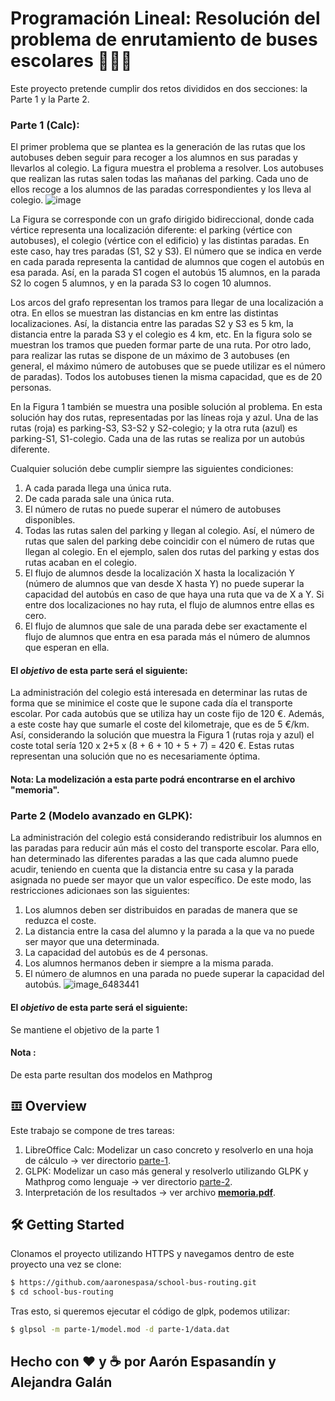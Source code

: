 # Programación Lineal: Resolución del problema de enrutamiento de buses escolares 🚌👨‍🏫

Este proyecto pretende cumplir dos retos divididos en dos secciones: la Parte 1 y la Parte 2.

### Parte 1 (Calc): 
El primer problema que se plantea es la generación de las rutas que los autobuses deben seguir para recoger a los alumnos en sus paradas y llevarlos al colegio. La figura muestra el problema a resolver. Los autobuses que realizan las rutas salen todas las mañanas del parking. Cada uno de ellos recoge a los alumnos de las paradas correspondientes y los lleva al colegio.
![image](https://user-images.githubusercontent.com/99278460/232197127-842d8818-39e3-4dce-8e53-5832d687506e.png)



La Figura se corresponde con un grafo dirigido bidireccional, donde cada vértice representa una localización diferente: el parking (vértice con autobuses), el colegio (vértice con el edificio) y las distintas paradas. En este caso, hay tres paradas (S1, S2 y S3). El número que se indica en verde en cada parada representa la cantidad de alumnos que cogen el autobús en esa parada. Así, en la parada S1 cogen el autobús 15 alumnos, en la parada S2 lo cogen 5 alumnos, y en la parada S3 lo cogen 10 alumnos.

Los arcos del grafo representan los tramos para llegar de una localización a otra. En ellos se muestran las distancias en km entre las distintas localizaciones. Así, la distancia entre las paradas S2 y S3 es 5 km, la distancia entre la parada S3 y el colegio es 4 km, etc. En la figura solo se muestran los tramos que pueden formar parte de una ruta. Por otro lado, para realizar las rutas se dispone de un máximo de 3 autobuses (en general, el máximo número de autobuses que se puede utilizar es el número de paradas). Todos los autobuses tienen la misma capacidad, que es de 20 personas.

En la Figura 1 también se muestra una posible solución al problema. En esta solución hay dos rutas, representadas por las líneas roja y azul. Una de las rutas (roja) es parking-S3, S3-S2 y S2-colegio; y la otra ruta (azul) es parking-S1, S1-colegio. Cada una de las rutas se realiza por un autobús diferente.

Cualquier solución debe cumplir siempre las siguientes condiciones:

1. A cada parada llega una única ruta.
2. De cada parada sale una única ruta.
3. El número de rutas no puede superar el número de autobuses disponibles.
4. Todas las rutas salen del parking y llegan al colegio. Así, el número de rutas que salen del parking debe coincidir con el número de rutas que llegan al colegio. En el ejemplo, salen dos rutas del parking y estas dos rutas acaban en el colegio.
5. El flujo de alumnos desde la localización X hasta la localización Y (número de alumnos que van desde X hasta Y) no puede superar la capacidad del autobús en caso de que haya una ruta que va de X a Y. Si entre dos localizaciones no hay ruta, el flujo de alumnos entre ellas es cero.
6. El flujo de alumnos que sale de una parada debe ser exactamente el flujo de alumnos que entra en esa parada más el número de alumnos que esperan en ella.

#### El *objetivo* de esta parte será el siguiente: 

La administración del colegio está interesada en determinar las rutas de forma que se minimice el coste que le supone cada día el transporte escolar. Por cada autobús que se utiliza hay un coste fijo de 120 €. Además, a este coste hay que sumarle el coste del kilometraje, que es de 5 €/km. Así, considerando la solución que muestra la Figura 1 (rutas roja y azul) el coste total sería 120 x 2+5 x (8 + 6 + 10 + 5 + 7) = 420 €. Estas rutas representan una solución que no es necesariamente óptima.
#### Nota: La modelización a esta parte podrá encontrarse en el archivo "memoria".

### Parte 2 (Modelo avanzado en GLPK): 

La administración del colegio está considerando redistribuir los alumnos en las paradas para reducir aún más el costo del transporte escolar. Para ello, han determinado las diferentes paradas a las que cada alumno puede acudir, teniendo en cuenta que la distancia entre su casa y la parada asignada no puede ser mayor que un valor específico. De este modo, las restricciones adicionaes son las siguientes: 

1. Los alumnos deben ser distribuidos en paradas de manera que se reduzca el coste.
2. La distancia entre la casa del alumno y la parada a la que va no puede ser mayor que una determinada.
3. La capacidad del autobús es de 4 personas.
4. Los alumnos hermanos deben ir siempre a la misma parada.
5. El número de alumnos en una parada no puede superar la capacidad del autobús.
![image_6483441](https://user-images.githubusercontent.com/99278460/232198787-a2794239-c130-49eb-8fce-f43a0ecd5193.JPG)

#### El *objetivo* de esta parte será el siguiente:
Se mantiene el objetivo de la parte 1 

#### Nota : 
De esta parte resultan dos modelos en Mathprog

## 𝌞 Overview
Este trabajo se compone de tres tareas:
1. LibreOffice Calc: Modelizar un caso concreto y resolverlo en una hoja de cálculo -> ver directorio [parte-1](https://github.com/aaronespasa/school-bus-routing/tree/main/parte-1).
2. GLPK: Modelizar un caso más general y resolverlo utilizando GLPK y Mathprog como lenguaje -> ver directorio [parte-2](https://github.com/aaronespasa/school-bus-routing/tree/main/parte-2).
3. Interpretación de los resultados -> ver archivo **[memoria.pdf](https://github.com/aaronespasa/school-bus-routing/blob/main/memoria.pdf)**.

## 🛠 Getting Started
Clonamos el proyecto utilizando HTTPS y navegamos dentro de este proyecto una vez se clone:
```sh
$ https://github.com/aaronespasa/school-bus-routing.git
$ cd school-bus-routing
```

Tras esto, si queremos ejecutar el código de glpk, podemos utilizar:
```sh
$ glpsol -m parte-1/model.mod -d parte-1/data.dat
```

## Hecho con ❤️ y ☕️ por Aarón Espasandín y Alejandra Galán
